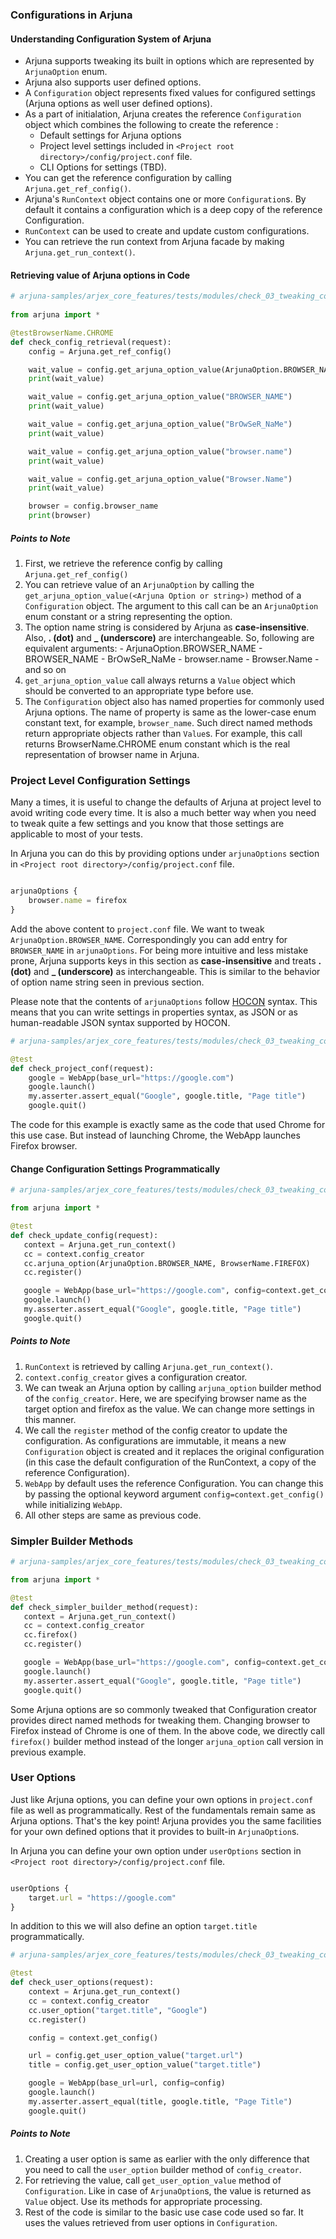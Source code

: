 ### Configurations in Arjuna

#### Understanding Configuration System of Arjuna
- Arjuna supports tweaking its built in options which are represented by `ArjunaOption` enum. 
- Arjuna also supports user defined options.
- A `Configuration` object represents fixed values for configured settings (Arjuna options as well user defined options).
- As a part of initialation, Arjuna creates the reference `Configuration` object which combines the following to create the reference :
    - Default settings for Arjuna options
    - Project level settings included in `<Project root directory>/config/project.conf` file.
    - CLI Options for settings (TBD).
- You can get the reference configuration by calling `Arjuna.get_ref_config()`.
- Arjuna's `RunContext` object contains one or more `Configuration`s. By default it contains a configuration which is a deep copy of the reference Configuration.
- `RunContext` can be used to create and update custom configurations.
- You can retrieve the run context from Arjuna facade by making `Arjuna.get_run_context()`.

#### Retrieving value of Arjuna options in Code

```python
# arjuna-samples/arjex_core_features/tests/modules/check_03_tweaking_config.py
 
from arjuna import *

@testBrowserName.CHROME
def check_config_retrieval(request):
    config = Arjuna.get_ref_config()

    wait_value = config.get_arjuna_option_value(ArjunaOption.BROWSER_NAME)
    print(wait_value)

    wait_value = config.get_arjuna_option_value("BROWSER_NAME")
    print(wait_value)

    wait_value = config.get_arjuna_option_value("BrOwSeR_NaMe")
    print(wait_value)

    wait_value = config.get_arjuna_option_value("browser.name")
    print(wait_value)

    wait_value = config.get_arjuna_option_value("Browser.Name")
    print(wait_value)

    browser = config.browser_name
    print(browser)
 ```

##### Points to Note
1. First, we retrieve the reference config by calling `Arjuna.get_ref_config()`
2. You can retrieve value of an `ArjunaOption` by calling the `get_arjuna_option_value(<Arjuna Option or string>)` method of a `Configuration` object. The argument to this call can be an `ArjunaOption` enum constant or a string representing the option. 
3. The option name string is considered by Arjuna as **case-insensitive**. Also, **. (dot)** and **_ (underscore)** are interchangeable. So, following are equivalent arguments:
        - ArjunaOption.BROWSER_NAME
        - BROWSER_NAME
        - BrOwSeR_NaMe
        - browser.name
        - Browser.Name
        - and so on
4. `get_arjuna_option_value` call always returns a `Value` object which should be converted to an appropriate type before use.
5. The `Configuration` object also has named properties for commonly used Arjuna options. The name of property is same as the lower-case enum constant text, for example, `browser_name`. Such direct named methods return appropriate objects rather than `Value`s. For example, this call returns BrowserName.CHROME enum constant which is the real representation of browser name in Arjuna.

### Project Level Configuration Settings

Many a times, it is useful to change the defaults of Arjuna at project level to avoid writing code every time. It is also a much better way when you need to tweak quite a few settings and you know that those settings are applicable to most of your tests.

In Arjuna you can do this by providing options under `arjunaOptions` section in `<Project root directory>/config/project.conf` file.

```javascript

arjunaOptions {
    browser.name = firefox
}
```

Add the above content to `project.conf` file. We want to tweak `ArjunaOption.BROWSER_NAME`. Correspondingly you can add entry for `BROWSER_NAME` in `arjunaOptions`. For being more intuitive and less mistake prone, Arjuna supports keys in this section as **case-insensitive** and treats **. (dot)** and **_ (underscore)** as interchangeable. This is similar to the behavior of option name string seen in previous section.

Please note that the contents of `arjunaOptions` follow [HOCON](https://github.com/lightbend/config/blob/master/HOCON.md) syntax. This means that you can write settings in properties syntax, as JSON or as human-readable JSON syntax supported by HOCON.

```python
# arjuna-samples/arjex_core_features/tests/modules/check_03_tweaking_config.py

@test
def check_project_conf(request):
    google = WebApp(base_url="https://google.com")
    google.launch()
    my.asserter.assert_equal("Google", google.title, "Page title")
    google.quit()

```

The code for this example is exactly same as the code that used Chrome for this use case. But instead of launching Chrome, the WebApp launches Firefox browser.

#### Change Configuration Settings Programmatically
  
 ```python
 # arjuna-samples/arjex_core_features/tests/modules/check_03_tweaking_config.py
 
 from arjuna import *
 
 @test
def check_update_config(request):
    context = Arjuna.get_run_context()
    cc = context.config_creator
    cc.arjuna_option(ArjunaOption.BROWSER_NAME, BrowserName.FIREFOX)
    cc.register()

    google = WebApp(base_url="https://google.com", config=context.get_config())
    google.launch()
    my.asserter.assert_equal("Google", google.title, "Page title")
    google.quit()
 ```
   
##### Points to Note
1. `RunContext` is retrieved by calling `Arjuna.get_run_context()`.
2. `context.config_creator` gives a configuration creator.
3. We can tweak an Arjuna option by calling `arjuna_option` builder method of the `config_creator`. Here, we are specifying browser name as the target option and firefox as the value. We can change more settings in this manner.  
4. We call the `register` method of the config creator to update the configuration. As configurations are immutable, it means a new `Configuration` object is created and it replaces the original configuration (in this case the default configuration of the RunContext, a copy of the reference Configuration).
5. `WebApp` by default uses the reference Configuration. You can change this by passing the optional keyword argument `config=context.get_config()` while initializing `WebApp`.
6. All other steps are same as previous code.

### Simpler Builder Methods
 
 ```python
 # arjuna-samples/arjex_core_features/tests/modules/check_03_tweaking_config.py
 
 from arjuna import *
 
 @test
def check_simpler_builder_method(request):
    context = Arjuna.get_run_context()
    cc = context.config_creator
    cc.firefox()
    cc.register()

    google = WebApp(base_url="https://google.com", config=context.get_config())
    google.launch()
    my.asserter.assert_equal("Google", google.title, "Page title")
    google.quit()
 ```

Some Arjuna options are so commonly tweaked that Configuration creator provides direct named methods for tweaking them. Changing browser to Firefox instead of Chrome is one of them. In the above code, we directly call `firefox()` builder method instead of the longer `arjuna_option` call version in previous example.


### User Options

Just like Arjuna options, you can define your own options in `project.conf` file as well as programmatically. Rest of the fundamentals remain same as Arjuna options. That's the key point! Arjuna provides you the same facilities for your own defined options that it provides to built-in `ArjunaOption`s.

In Arjuna you can define your own option under `userOptions` section in `<Project root directory>/config/project.conf` file.

```javascript

userOptions {
    target.url = "https://google.com"
}
```

In addition to this we will also define an option `target.title` programmatically.

```python
# arjuna-samples/arjex_core_features/tests/modules/check_03_tweaking_config.py

@test
def check_user_options(request):
    context = Arjuna.get_run_context()
    cc = context.config_creator
    cc.user_option("target.title", "Google")
    cc.register()

    config = context.get_config()

    url = config.get_user_option_value("target.url")
    title = config.get_user_option_value("target.title")

    google = WebApp(base_url=url, config=config)
    google.launch()
    my.asserter.assert_equal(title, google.title, "Page Title")
    google.quit()
```

##### Points to Note
1. Creating a user option is same as earlier with the only difference that you need to call the `user_option` builder method of `config_creator`.
2. For retrieving the value, call `get_user_option_value` method of `Configuration`. Like in case of `ArjunaOption`s, the value is returned as `Value` object. Use its methods for appropriate processing.
3. Rest of the code is similar to the basic use case code used so far. It uses the values retrieved from user options in `Configuration`.

